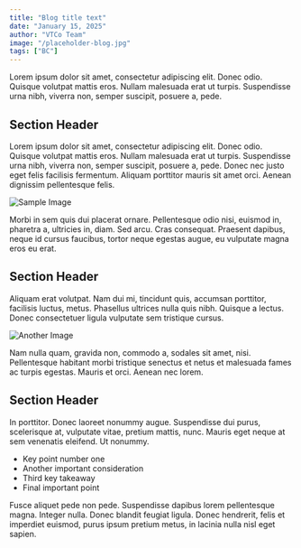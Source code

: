 ```yaml
---
title: "Blog title text"
date: "January 15, 2025"
author: "VTCo Team"
image: "/placeholder-blog.jpg"
tags: ["BC"]
---
```


Lorem ipsum dolor sit amet, consectetur adipiscing elit. Donec odio. Quisque volutpat mattis eros. Nullam malesuada erat ut turpis. Suspendisse urna nibh, viverra non, semper suscipit, posuere a, pede.

## Section Header

Lorem ipsum dolor sit amet, consectetur adipiscing elit. Donec odio. Quisque volutpat mattis eros. Nullam malesuada erat ut turpis. Suspendisse urna nibh, viverra non, semper suscipit, posuere a, pede. Donec nec justo eget felis facilisis fermentum. Aliquam porttitor mauris sit amet orci. Aenean dignissim pellentesque felis.

![Sample Image](/placeholder-blog.jpg)

Morbi in sem quis dui placerat ornare. Pellentesque odio nisi, euismod in, pharetra a, ultricies in, diam. Sed arcu. Cras consequat. Praesent dapibus, neque id cursus faucibus, tortor neque egestas augue, eu vulputate magna eros eu erat.

## Section Header

Aliquam erat volutpat. Nam dui mi, tincidunt quis, accumsan porttitor, facilisis luctus, metus. Phasellus ultrices nulla quis nibh. Quisque a lectus. Donec consectetuer ligula vulputate sem tristique cursus.

![Another Image](/placeholder-blog.jpg)

Nam nulla quam, gravida non, commodo a, sodales sit amet, nisi. Pellentesque habitant morbi tristique senectus et netus et malesuada fames ac turpis egestas. Mauris et orci. Aenean nec lorem.

## Section Header

In porttitor. Donec laoreet nonummy augue. Suspendisse dui purus, scelerisque at, vulputate vitae, pretium mattis, nunc. Mauris eget neque at sem venenatis eleifend. Ut nonummy.

- Key point number one
- Another important consideration
- Third key takeaway
- Final important point

Fusce aliquet pede non pede. Suspendisse dapibus lorem pellentesque magna. Integer nulla. Donec blandit feugiat ligula. Donec hendrerit, felis et imperdiet euismod, purus ipsum pretium metus, in lacinia nulla nisl eget sapien.
